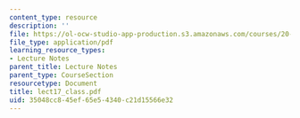 ```yaml
---
content_type: resource
description: ''
file: https://ol-ocw-studio-app-production.s3.amazonaws.com/courses/20-462j-molecular-principles-of-biomaterials-spring-2006/35048cc845ef65e54340c21d15566e32_lect17_class.pdf
file_type: application/pdf
learning_resource_types:
- Lecture Notes
parent_title: Lecture Notes
parent_type: CourseSection
resourcetype: Document
title: lect17_class.pdf
uid: 35048cc8-45ef-65e5-4340-c21d15566e32
---
```

